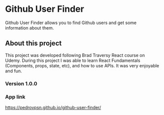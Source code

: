 # Github User Finder

Github User Finder allows you to find Github users and get some information about them.

## About this project

This project was developed following Brad Traversy React course on Udemy.
During this project I was able to learn React Fundamentals (Components, props, state, etc), and how to use APIs.
It was very enjoyable and fun.

### Version 1.0.0

### App link

https://pedrovpsn.github.io/github-user-finder/
